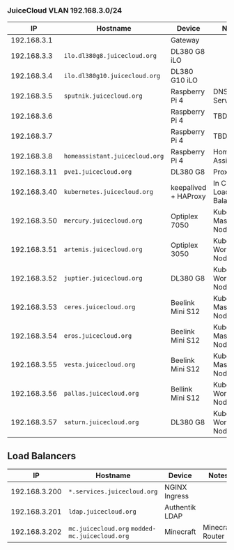 ### JuiceCloud VLAN 192.168.3.0/24
| IP | Hostname |Device | Notes |
|----|----------|-------|-------|
| 192.168.3.1 | | Gateway | |
| 192.168.3.3 | `ilo.dl380g8.juicecloud.org`| DL380 G8 iLO | |
| 192.168.3.4 | `ilo.dl380g10.juicecloud.org`| DL380 G10 iLO | |
| 192.168.3.5 | `sputnik.juicecloud.org` | Raspberry Pi 4 | DNS Server |
| 192.168.3.6 | | Raspberry Pi 4 | TBD |
| 192.168.3.7 | | Raspberry Pi 4 | TBD |
| 192.168.3.8 | `homeassistant.juicecloud.org` | Raspberry Pi 4 | Home Assistant
| 192.168.3.11 | `pve1.juicecloud.org` | DL380 G8  | Proxmox |
| 192.168.3.40 | `kubernetes.juicecloud.org` | keepalived + HAProxy | In Cluster Load Balancer |
| 192.168.3.50 | `mercury.juicecloud.org` | Optiplex 7050 | Kubernetes Master Node |
| 192.168.3.51 | `artemis.juicecloud.org` | Optiplex 3050 | Kubernetes Worker Node | 
| 192.168.3.52 | `juptier.juicecloud.org` | DL380 G8 | Kubernetes Worker Node VM |
| 192.168.3.53 | `ceres.juicecloud.org` | Beelink Mini S12 | Kubernetes Master Node |
| 192.168.3.54 | `eros.juicecloud.org` | Beelink Mini S12 | Kubernetes Master Node |
| 192.168.3.55 | `vesta.juicecloud.org` | Beelink Mini S12 | Kubernetes Master Node |
| 192.168.3.56 | `pallas.juicecloud.org` | Bellink Mini S12 | Kubernetes Worker Node |
| 192.168.3.57 | `saturn.juicecloud.org` | DL380 G8 | Kubernetes Worker Node VM |

## Load Balancers
| IP | Hostname |Device | Notes |
|----|----------|-------|-------|
| 192.168.3.200 | `*.services.juicecloud.org` | NGINX Ingress | |
| 192.168.3.201 | `ldap.juicecloud.org` | Authentik LDAP | |
| 192.168.3.202 | `mc.juicecloud.org` `modded-mc.juicecloud.org` | Minecraft | Minecraft Router|
